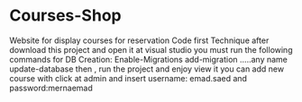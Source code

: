 # Courses-Shop
Website for display courses for reservation
Code first Technique
after download this project and open it at visual studio you must run the following commands for DB Creation:
Enable-Migrations
add-migration .....any name
update-database
then , run the project and enjoy view it
you can add new course with click at admin and insert username: emad.saed and password:mernaemad
